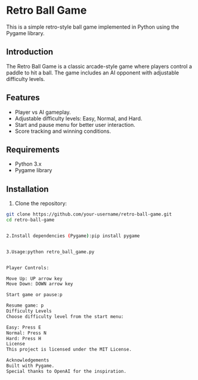 # Retro Ball Game

This is a simple retro-style ball game implemented in Python using the Pygame library.

## Introduction

The Retro Ball Game is a classic arcade-style game where players control a paddle to hit a ball. The game includes an AI opponent with adjustable difficulty levels.

## Features

- Player vs AI gameplay.
- Adjustable difficulty levels: Easy, Normal, and Hard.
- Start and pause menu for better user interaction.
- Score tracking and winning conditions.

## Requirements

- Python 3.x
- Pygame library

## Installation

1. Clone the repository:

```bash
git clone https://github.com/your-username/retro-ball-game.git
cd retro-ball-game


2.Install dependencies (Pygame):pip install pygame


3.Usage:python retro_ball_game.py


Player Controls:

Move Up: UP arrow key
Move Down: DOWN arrow key

Start game or pause:p

Resume game: p
Difficulty Levels
Choose difficulty level from the start menu:

Easy: Press E
Normal: Press N
Hard: Press H
License
This project is licensed under the MIT License.

Acknowledgements
Built with Pygame.
Special thanks to OpenAI for the inspiration. 
